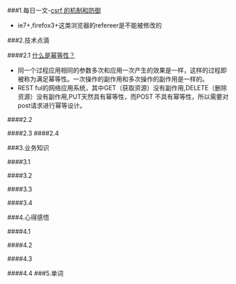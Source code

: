 
###1.每日一文-[csrf 的机制和防御](https://www.ibm.com/developerworks/cn/web/1102_niugang_csrf/)
* ie7+,firefox3+这类浏览器的refereer是不能被修改的

###2.技术点滴

####2.1 [什么是幂等性？](http://coolshell.cn/articles/4787.html)
* 同一个过程应用相同的参数多次和应用一次产生的效果是一样，这样的过程即被称为满足幂等性。一次操作的副作用和多次操作的副作用是一样的。
* REST ful的网络应用系统，其中GET（获取资源）没有副作用,DELETE（删除资源）没有副作用,PUT天然具有幂等性，而POST 不具有幂等性，所以需要对post请求进行幂等设计。


####2.2 

####2.3 
####2.4 

###3.业务知识

####3.1 

####3.2

####3.3

####3.4

###4.心得感悟

####4.1

####4.2

####4.3

####4.4
###5.单词
